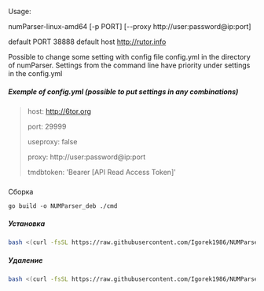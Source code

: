 Usage:

numParser-linux-amd64  [-p PORT] [--proxy http://user:password@ip:port]

default PORT 38888
default host http://rutor.info

Possible to change some setting with config file config.yml in the directory of numParser. Settings from the command line have priority under settings in the config.yml

##### Exemple of config.yml (possible to put settings in any combinations)
>
>host: http://6tor.org
>
>port: 29999
>
>useproxy: false
>
>proxy: http://user:password@ip:port
>
>tmdbtoken: 'Bearer [API Read Access Token]'


#####
Сборка 
```shell
go build -o NUMParser_deb ./cmd
```

##### Установка

```bash
bash <(curl -fsSL https://raw.githubusercontent.com/Igorek1986/NUMParser/refs/heads/lampac/install-numparser.sh)
```

##### Удаление

```bash
bash <(curl -fsSL https://raw.githubusercontent.com/Igorek1986/NUMParser/refs/heads/lampac/uninstall-numparser.sh)
```